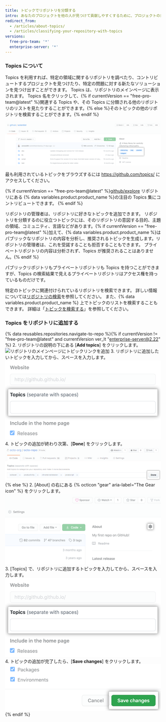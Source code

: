 ```yaml
---
title: トピックでリポジトリを分類する
intro: あなたのプロジェクトを他の人が見つけて貢献しやすくするために、プロジェクトの目的、分野、主催グループなどの、リポジトリに関するトピックを追加できます。
redirect_from:
  - /articles/about-topics/
  - /articles/classifying-your-repository-with-topics
versions:
  free-pro-team: '*'
  enterprise-server: '*'
---
```


### Topics について

Topics を利用すれば、特定の領域に関するリポジトリを調べたり、コントリビュートするプロジェクトを見つけたり、特定の問題に対する新たなソリューションを見つけ出すことができます。 Topics は、リポジトリのメインページに表示されます。 Topics 名をクリックして、{% if currentVersion == "free-pro-team@latest" %}関連する Topics や、その Topics に分類される他のリポジトリのリストを見たりすることができます。{% else %}そのトピックの他のリポジトリを検索することができます。{% endif %}

![Topics を表示しているテストリポジトリのメインページ](/assets/images/help/repository/os-repo-with-topics.png)

最も利用されているトピックをブラウズするには https://github.com/topics/ にアクセスしてください。

{% if currentVersion == "free-pro-team@latest" %}[github/explore](https://github.com/github/explore) リポジトリにある {% data variables.product.product_name %}の注目の Topics 集にコントリビュートできます。 {% endif %}

リポジトリの管理者は、リポジトリに好きなトピックを追加できます。 リポジトリを分類するのに役立つトピックには、そのリポジトリの意図する目的、主題の領域、コミュニティ、言語などがあります。{% if currentVersion == "free-pro-team@latest" %}加えて、{% data variables.product.product_name %}はパブリックなリポジトリの内容を分析し、推奨されるトピックを生成します。リポジトリの管理者は、これを受諾することも拒否することもできます。 プライベートリポジトリの内容は分析されず、Topics が推奨されることはありません。{% endif %}

パブリックリポジトリもプライベートリポジトリも Topics を持つことができますが、Topics の検索結果で見えるプライベートリポジトリはアクセス権を持っているものだけです。

特定のトピックに関連付けられているリポジトリを検索できます。 詳しい情報については[リポジトリの検索](/articles/searching-for-repositories#search-by-topic)を参照してください。 また、{% data variables.product.product_name %} 上でトピックのリストを検索することもできます。 詳細は「[トピックを検索する](/articles/searching-topics)」を参照してください。

### Topics をリポジトリに追加する

{% data reusables.repositories.navigate-to-repo %}{% if currentVersion != "free-pro-team@latest" and currentVersion ver_lt "enterprise-server@2.22" %}
2. リポジトリの説明の下にある [**Add topics**] をクリックします。 ![リポジトリのメインページにトピックリンクを追加](/assets/images/help/repository/add-topics-link.png)
3. リポジトリに追加したいトピックを入力してから、スペースを入力します。 ![トピックの入力フォーム](/assets/images/help/repository/add-topic-form.png)
4. トピックの追加が終わり次第、[**Done**] をクリックします。 ![トピックのリストと [Done] ボタンが表示されているフォーム](/assets/images/help/repository/add-topics-done-button.png)
{% else %}
2. [About] の右にある {% octicon "gear" aria-label="The Gear icon" %} をクリックします。 ![リポジトリのメイン ページにある歯車アイコン](/assets/images/help/repository/edit-repository-details-gear.png)
3. [Topics] で、リポジトリに追加するトピックを入力してから、スペースを入力します。 ![トピックの入力フォーム](/assets/images/help/repository/add-topic-form.png)
4. トピックの追加が完了したら、[**Save changes**] をクリックします。 ![[Save changes] の [Edit repository details] ボタン](/assets/images/help/repository/edit-repository-details-save-changes-button.png)
{% endif %}
